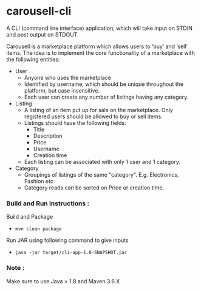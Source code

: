 # carousell-cli
A CLI (command line interface) application, which will take input on STDIN and post output on STDOUT.

Carousell is a marketplace platform which allows users to ‘buy’ and ‘sell’ items. The idea is to implement the core functionality of a marketplace with the following entities:

- User
  - Anyone who uses the marketplace
  - Identified by username, which should be unique throughout the platform, but case insensitive.
  - Each user can create any number of listings having any category.
- Listing
  - A listing of an item put up for sale on the marketplace. Only registered users should be allowed to buy or sell items.
  - Listings should have the following fields:
    - Title
    - Description
    - Price
    - Username
    - Creation time
  - Each listing can be associated with only 1 user and 1 category.
- Category
  - Groupings of listings of the same "category". E.g. Electronics, Fashion etc
  - Category reads can be sorted on Price or creation time.



### Build and Run instructions : 

Build and Package

* ```mvn clean package```

Run JAR using following command to give inputs

* ```java -jar target/cli-app-1.0-SNAPSHOT.jar```


### Note : 
  Make sure to use Java > 1.8 and Maven 3.6.X
